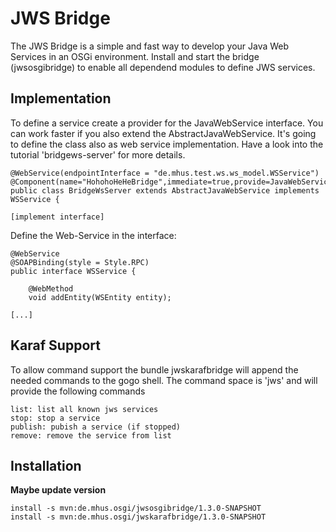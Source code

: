JWS Bridge
=============

The JWS Bridge is a simple and fast way to develop your Java Web Services in an OSGi environment. Install and start the bridge (jwsosgibridge)
to enable all dependend modules to define JWS services.

Implementation
-------------

To define a service create a provider for the JavaWebService interface. You can work faster if you also extend the AbstractJavaWebService.
It's going to define the class also as web service implementation. Have a look into the tutorial 'bridgews-server' for more details.

	@WebService(endpointInterface = "de.mhus.test.ws.ws_model.WSService")
	@Component(name="HohohoHeHeBridge",immediate=true,provide=JavaWebService.class)
	public class BridgeWsServer extends AbstractJavaWebService implements WSService {
	
	[implement interface]
	
Define the Web-Service in the interface:

	@WebService
	@SOAPBinding(style = Style.RPC)
	public interface WSService {
	
		@WebMethod
		void addEntity(WSEntity entity);

	[...]


Karaf Support
-------------

To allow command support the bundle jwskarafbridge will append the needed commands to the gogo shell.
The command space is 'jws' and will provide the following commands

	list: list all known jws services
	stop: stop a service
	publish: pubish a service (if stopped)
	remove: remove the service from list

Installation
-------------

**Maybe update version**

	install -s mvn:de.mhus.osgi/jwsosgibridge/1.3.0-SNAPSHOT
	install -s mvn:de.mhus.osgi/jwskarafbridge/1.3.0-SNAPSHOT

